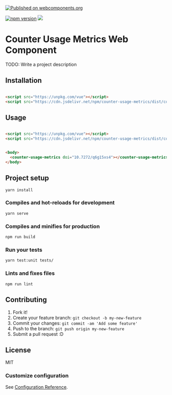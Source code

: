 
[![Published on webcomponents.org](https://img.shields.io/badge/webcomponents.org-published-blue.svg)](https://www.webcomponents.org/element/kgarza/counter-usage-metrics)

[![npm version](https://badge.fury.io/js/counter-usage-metrics.svg)](https://badge.fury.io/js/counter-usage-metrics)
[![](https://data.jsdelivr.com/v1/package/npm/counter-usage-metrics/badge)](https://www.jsdelivr.com/package/npm/counter-usage-metrics)

# Counter Usage Metrics Web Component

TODO: Write a project description

## Installation



```html

<script src="https://unpkg.com/vue"></script>
<script src="https://cdn.jsdelivr.net/npm/counter-usage-metrics/dist/counter-usage-metrics.min.js"></script>

```

## Usage


```html

<script src="https://unpkg.com/vue"></script>
<script src="https://cdn.jsdelivr.net/npm/counter-usage-metrics/dist/counter-usage-metrics.min.js"></script>


<body>
  <counter-usage-metrics doi="10.7272/q6g15xs4"></counter-usage-metrics>
</body>


```

## Project setup
```
yarn install
```

### Compiles and hot-reloads for development
```
yarn serve
```

### Compiles and minifies for production
```
npm run build
```

### Run your tests
```
yarn test:unit tests/
```

### Lints and fixes files
```
npm run lint
```


## Contributing

1. Fork it!
2. Create your feature branch: `git checkout -b my-new-feature`
3. Commit your changes: `git commit -am 'Add some feature'`
4. Push to the branch: `git push origin my-new-feature`
5. Submit a pull request :D

## License

MIT

### Customize configuration
See [Configuration Reference](https://cli.vuejs.org/config/).
